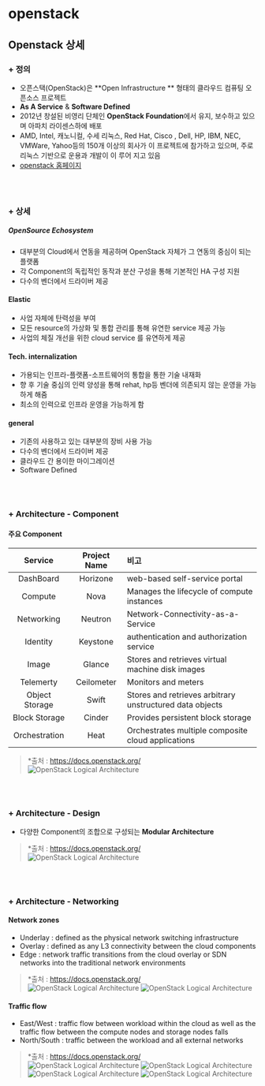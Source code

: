# openstack
## Openstack 상세
### + 정의
+ 오픈스택(OpenStack)은 **Open Infrastructure ** 형태의 클라우드 컴퓨팅 오픈소스 프로젝트 <br>
+ **As A Service** & **Software Defined** <br>
+ 2012년 창설된 비영리 단체인 **OpenStack Foundation**에서 유지, 보수하고 있으며 아파치 라이센스하에 배포<br>
+ AMD, Intel, 캐노니컬, 수세 리눅스, Red Hat, Cisco , Dell, HP, IBM, NEC, VMWare, Yahoo등의 150개 이상의 회사가 이 프로젝트에 참가하고 있으며, 주로 리눅스 기반으로 운용과 개발이 이
루어 지고 있음<br>
+ [openstack 홈페이지](https://www.openstack.org/)

<br><br>

### + 상세
##### OpenSource Echosystem<br>
+ 대부분의 Cloud에서 연동을 제공하며 OpenStack 자체가 그 연동의 중심이 되는 플랫폼<br>
+ 각 Component의 독립적인 동작과 분산 구성을 통해 기본적인 HA 구성 지원<br>
+ 다수의 벤더에서 드라이버 제공<br>

#### Elastic
+ 사업 자체에 탄력성을 부여
+ 모든 resource의 가상화 및 통합 관리를 통해 유연한 service 제공 가능
+ 사업의 체질 개선을 위한 cloud service 를 유연하게 제공

#### Tech. internalization
+ 가용되는 인프라-플랫폼-소프트웨어의 통합을 통한 기술 내재화
+ 향 후 기술 중심의 인력 양성을 통해  rehat, hp등 벤더에 의존되지 않는 운영을 가능하게 해줌
+ 최소의 인력으로 인프라 운영을 가능하게 함

#### general
+ 기존의 사용하고 있는 대부분의 장비 사용 가능
+ 다수의 벤더에서 드라이버 제공
+ 클라우드 간 용이한 마이그레이션
+ Software Defined

<br><br>

### + Architecture - Component
#### 주요 Component 
Service | Project Name | 비고
:---:|:---:|:---|
DashBoard | Horizone | web-based self-service portal
Compute | Nova | Manages the lifecycle of compute instances
Networking | Neutron | Network-Connectivity-as-a-Service
Identity | Keystone | authentication and authorization service
Image | Glance | Stores and retrieves virtual machine disk images
Telemerty | Ceilometer | Monitors and meters
Object Storage | Swift | Stores and retrieves arbitrary unstructured data objects
Block Storage | Cinder | Provides persistent block storage
Orchestration | Heat | Orchestrates multiple composite cloud applications
> *출처 : https://docs.openstack.org/ <br>
> ![OpenStack Logical Architecture](https://raw.githubusercontent.com/engineer-pjin/sre_component_foundation/master/image/openStack_simple_architecture.png)

<br><br>

### + Architecture - Design
+ 다양한 Component의 조합으로 구성되는 **Modular Architecture** <br>

> *출처 : https://docs.openstack.org/ <br>
> ![OpenStack Logical Architecture](https://raw.githubusercontent.com/engineer-pjin/sre_component_foundation/master/image/openStack_logical_architecture.png)

<br><br> 

### + Architecture - Networking
#### Network zones
+ Underlay : defined as the physical network switching infrastructure
+ Overlay : defined as any L3 connectivity between the cloud components 
+ Edge : network traffic transitions from the cloud overlay or SDN networks into the traditional network environments

> *출처 : https://docs.openstack.org/ <br>
> ![OpenStack Logical Architecture](https://raw.githubusercontent.com/engineer-pjin/sre_component_foundation/master/image/openstack_l2_network.png)
> ![OpenStack Logical Architecture](https://raw.githubusercontent.com/engineer-pjin/sre_component_foundation/master/image/openstack_l3_network.png)

#### Traffic flow
+ East/West : traffic flow between workload within the cloud as well as the traffic flow between the compute nodes and storage nodes falls 
+ North/South : traffic between the workload and all external networks

> *출처 : https://docs.openstack.org/ <br>
> ![OpenStack Logical Architecture](https://raw.githubusercontent.com/engineer-pjin/sre_component_foundation/master/image/openstack_dvr_network.png)
> ![OpenStack Logical Architecture](https://raw.githubusercontent.com/engineer-pjin/sre_component_foundation/master/image/openstack_East_West_network.png)
> ![OpenStack Logical Architecture](https://raw.githubusercontent.com/engineer-pjin/sre_component_foundation/master/image/openstack_North_South_network2.png)
> ![OpenStack Logical Architecture](https://raw.githubusercontent.com/engineer-pjin/sre_component_foundation/master/image/openstack_North_South_network.png)


<br><br>


